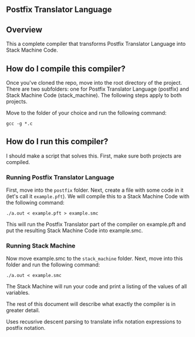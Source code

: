 ## Postfix Translator Language

## Overview
This a complete compiler that transforms Postfix Translator Language into Stack Machine Code.

## How do I compile this compiler?
Once you've cloned the repo, move into the root directory of the project.
There are two subfolders: one for Postfix Translator Language (postfix) and
Stack Machine Code (stack_machine). The following steps apply to both projects.

Move to the folder of your choice and run the following command:

`gcc -g *.c`

## How do I run this compiler?
I should make a script that solves this. First, make sure both projects are compiled.
### Running Postfix Translator Language
First, move into the `postfix` folder. Next, create a file with some code in it (let's call it `example.pft`).
We will compile this to a Stack Machine Code with the following command:

`./a.out < example.pft > example.smc`

This will run the Postfix Translator part of the compiler on example.pft and put the resulting
Stack Machine Code into example.smc.
### Running Stack Machine
Now move example.smc to the `stack_machine` folder. Next,
move into this folder and run the following command:

`./a.out < example.smc`

The Stack Machine will run your code and print a listing of the values of all variables.

The rest of this document will describe what exactly the compiler is in greater detail.

Uses recusrive descent parsing to translate infix notation expressions to postfix notation.

